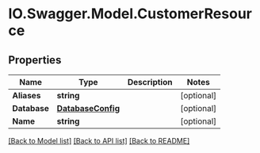 # IO.Swagger.Model.CustomerResource
## Properties

Name | Type | Description | Notes
------------ | ------------- | ------------- | -------------
**Aliases** | **string** |  | [optional] 
**Database** | [**DatabaseConfig**](DatabaseConfig.md) |  | [optional] 
**Name** | **string** |  | [optional] 

[[Back to Model list]](../README.md#documentation-for-models) [[Back to API list]](../README.md#documentation-for-api-endpoints) [[Back to README]](../README.md)

